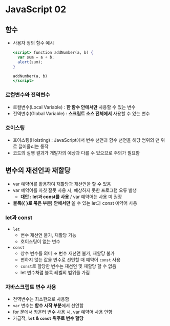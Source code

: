 # JavaScript 02

## 함수

- 사용자 정의 함수 예시

  ```jsx
  <script> function addNumber(a, b) {
  	var sum = a + b;
  	alert(sum);
  }
  
  addNumber(a, b)
  </script>
  ```



### 로컬변수와 전역변수

- 로컬변수(Local Variable) : **한 함수 안에서만** 사용할 수 있는 변수
- 전역변수(Global Variable) : **스크립트 소스 전체에서** 사용할 수 있는 변수



### 호이스팅

- 호이스팅(Hoisting) : JavaScript에서 변수 선언과 함수 선언을 해당 범위의 맨 위로 끌어올리는 동작
- 코드의 실행 결과가 개발자의 예상과 다를 수 있으므로 주의가 필요함



## 변수의 재선언과 재할당

- var 예약어를 활용하여 재할당과 재선언을 할 수 있음
- var 예약어를 자칫 잘못 사용 시, 예상하지 못한 프로그램 오류 발생
  - **대안 : let과 const를 사용** / var 예약어는 사용 미 권장
- **블록({ }로 묶은 부분) 안에서만** 쓸 수 있는 let과 const 예약어 사용



### let과 const

- `let`
  - 변수 재선언 불가, 재할당 가능
  - 호이스팅이 없는 변수
- `const`
  - 상수 변수를 의미 ⇒ 변수 재선언 불가, 재할당 불가
  - 변하지 않는 값을 변수로 선언할 때 예약어 `const` 사용
  - `const`로 할당한 변수는 재선언 및 재할당 할 수 없음
  - let 변수처럼 블록 레벨의 범위를 가짐



### 자바스크립트 변수 사용

- 전역변수는 최소한으로 사용함
- `var` 변수는 **함수 시작 부분**에서 선언함
- for 문에서 카운터 변수 사용 시, var 예약어 사용 안함
- 가급적, **`let` & `const` 위주로 변수 할당**